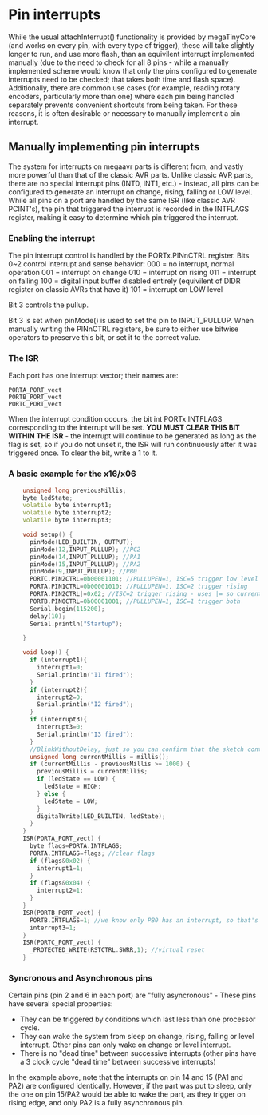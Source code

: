 # Pin interrupts
While the usual attachInterrupt() functionality is provided by megaTinyCore (and works on every pin, with every type of trigger), these will take slightly longer to run, and use more flash, than an equivilent interrupt implemented manually (due to the need to check for all 8 pins - while a manually implemented scheme would know that only the pins configured to generate interrupts need to be checked; that takes both time and flash space). Additionally, there are common use cases (for example, reading rotary encoders, particularly more than one) where each pin being handled separately prevents convenient shortcuts from being taken. For these reasons, it is often desirable or necessary to manually implement a pin interrupt. 

## Manually implementing pin interrupts
The system for interrupts on megaavr parts is different from, and vastly more powerful than that of the classic AVR parts. Unlike classic AVR parts, there are no special interrupt pins (INT0, INT1, etc.) - instead, all pins can be configured to generate an interrupt on change, rising, falling or LOW level. While all pins on a port are handled by the same ISR (like classic AVR PCINT's), the pin that triggered the interrupt is recorded in the INTFLAGS register, making it easy to determine which pin triggered the interrupt.

### Enabling the interrupt
The pin interrupt control is handled by the PORTx.PINnCTRL register.
Bits 0~2 control interrupt and sense behavior: 
000 = no interrupt, normal operation
001 = interrupt on change
010 = interrupt on rising
011 = interrupt on falling
100 = digital input buffer disabled entirely (equivilent of DIDR register on classic AVRs that have it)
101 = interrupt on LOW level

Bit 3 controls the pullup.

Bit 3 is set when pinMode() is used to set the pin to INPUT_PULLUP. When manually writing the PINnCTRL registers, be sure to either use bitwise operators to preserve this bit, or set it to the correct value. 

### The ISR
Each port has one interrupt vector; their names are:
    
    PORTA_PORT_vect
    PORTB_PORT_vect
    PORTC_PORT_vect

When the interrupt condition occurs, the bit int PORTx.INTFLAGS corresponding to the interrupt will be set. **YOU MUST CLEAR THIS BIT WITHIN THE ISR** - the interrupt will continue to be generated as long as the flag is set, so if you do not unset it, the ISR will run continuously after it was triggered once. To clear the bit, write a 1 to it. 

### A basic example for the x16/x06

```cpp
    unsigned long previousMillis;
    byte ledState;
    volatile byte interrupt1;
    volatile byte interrupt2;
    volatile byte interrupt3;

    void setup() {
      pinMode(LED_BUILTIN, OUTPUT);
      pinMode(12,INPUT_PULLUP); //PC2
      pinMode(14,INPUT_PULLUP); //PA1
      pinMode(15,INPUT_PULLUP); //PA2
      pinMode(9,INPUT_PULLUP); //PB0
      PORTC.PIN2CTRL=0b00001101; //PULLUPEN=1, ISC=5 trigger low level
      PORTA.PIN1CTRL=0b00001010; //PULLUPEN=1, ISC=2 trigger rising
      PORTA.PIN2CTRL|=0x02; //ISC=2 trigger rising - uses |= so current value of 
      PORTB.PIN0CTRL=0b00001001; //PULLUPEN=1, ISC=1 trigger both
      Serial.begin(115200);
      delay(10);
      Serial.println("Startup");

    }

    void loop() {
      if (interrupt1){
        interrupt1=0;
        Serial.println("I1 fired");
      }
      if (interrupt2){
        interrupt2=0;
        Serial.println("I2 fired");
      }
      if (interrupt3){
        interrupt3=0;
        Serial.println("I3 fired");
      }
      //BlinkWithoutDelay, just so you can confirm that the sketch continues to run. 
      unsigned long currentMillis = millis();
      if (currentMillis - previousMillis >= 1000) {
        previousMillis = currentMillis;
        if (ledState == LOW) {
          ledState = HIGH;
        } else {
          ledState = LOW;
        }
        digitalWrite(LED_BUILTIN, ledState);
      }
    }
    ISR(PORTA_PORT_vect) {
      byte flags=PORTA.INTFLAGS;
      PORTA.INTFLAGS=flags; //clear flags
      if (flags&0x02) {
        interrupt1=1;
      }
      if (flags&0x04) {
        interrupt2=1;
      }
    }
    ISR(PORTB_PORT_vect) {
      PORTB.INTFLAGS=1; //we know only PB0 has an interrupt, so that's the only flag that could be set. 
      interrupt3=1;
    }
    ISR(PORTC_PORT_vect) {
      _PROTECTED_WRITE(RSTCTRL.SWRR,1); //virtual reset
    }
```

### Syncronous and Asynchronous pins
Certain pins (pin 2 and 6 in each port) are "fully asyncronous" - These pins have several special properties:
* They can be triggered by conditions which last less than one processor cycle. 
* They can wake the system from sleep on change, rising, falling or level interrupt. Other pins can only wake on change or level interrupt. 
* There is no "dead time" between successive interrupts (other pins have a 3 clock cycle "dead time" between successive interrupts)

In the example above, note that the interrupts on pin 14 and 15 (PA1 and PA2) are configured identically. However, if the part was put to sleep, only the one on pin 15/PA2 would be able to wake the part, as they trigger on rising edge, and only PA2 is a fully asynchronous pin. 
